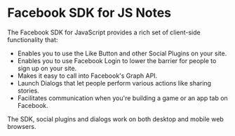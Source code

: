 # Facebook SDK for JS Notes

The Facebook SDK for JavaScript provides a rich set of client-side
functionality that:

* Enables you to use the Like Button and other Social Plugins on your site.
* Enables you to use Facebook Login to lower the barrier for people to sign up
  on your site.
* Makes it easy to call into Facebook's Graph API.
* Launch Dialogs that let people perform various actions like sharing stories.
* Facilitates communication when you're building a game or an app tab on
  Facebook.

The SDK, social plugins and dialogs work on both desktop and mobile web browsers.
